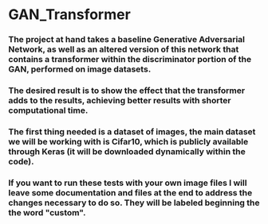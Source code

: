 # GAN_Transformer

### The project at hand takes a baseline Generative Adversarial Network, as well as an altered version of this network that contains a transformer within the discriminator portion of the GAN, performed on image datasets. 

### The desired result is to show the effect that the transformer adds to the results, achieving better results with shorter computational time.

### The first thing needed is a dataset of images, the main dataset we will be working with is Cifar10, which is publicly available through Keras (it will be downloaded dynamically within the code). 

### If you want to run these tests with your own image files I will leave some documentation and files at the end to address the changes necessary to do so. They will be labeled beginning the the word "custom".
